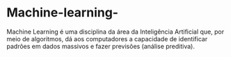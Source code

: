 # Machine-learning-
Machine Learning é uma disciplina da área da Inteligência Artificial que, por meio de algoritmos, dá aos computadores a capacidade de identificar padrões em dados massivos e fazer previsões (análise preditiva).
